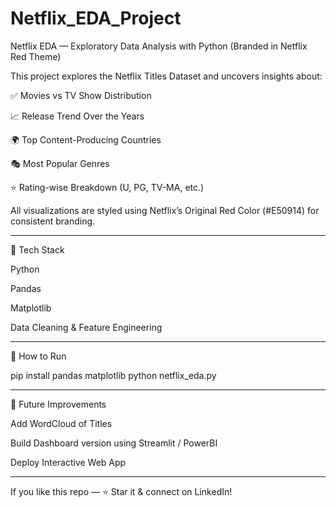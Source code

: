 # Netflix_EDA_Project

Netflix EDA — Exploratory Data Analysis with Python (Branded in Netflix Red Theme)

This project explores the Netflix Titles Dataset and uncovers insights about:

✅ Movies vs TV Show Distribution

📈 Release Trend Over the Years

🌍 Top Content-Producing Countries

🎭 Most Popular Genres

⭐ Rating-wise Breakdown (U, PG, TV-MA, etc.)


All visualizations are styled using Netflix’s Original Red Color (#E50914) for consistent branding.

---

📂 Tech Stack

Python

Pandas

Matplotlib

Data Cleaning & Feature Engineering

---

🚀 How to Run

pip install pandas matplotlib
python netflix_eda.py

---

📌 Future Improvements

Add WordCloud of Titles

Build Dashboard version using Streamlit / PowerBI

Deploy Interactive Web App

---

If you like this repo — ⭐ Star it & connect on LinkedIn!

